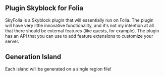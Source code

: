 ## Plugin Skyblock for Folia

SkyFolia is a Skyblock plugin that will essentially run on Folia. 
The plugin will have very little innovative functionality, and it's not my intention at all that there should be external features (like quests, for example). 
The plugin has an API that you can use to add feature extensions to customize your server.

## Generation Island

Each island will be generated on a single region file! 